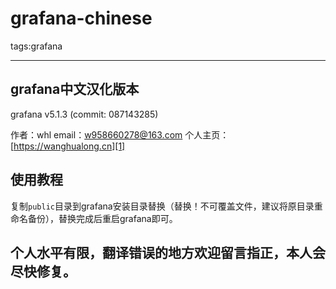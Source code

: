 # grafana-chinese

tags:grafana

---


## grafana中文汉化版本

grafana v5.1.3 (commit: 087143285)

作者：whl
email：w958660278@163.com
个人主页：[https://wanghualong.cn][1]

## 使用教程

复制`public`目录到grafana安装目录替换（替换！不可覆盖文件，建议将原目录重命名备份），替换完成后重启grafana即可。


## 个人水平有限，翻译错误的地方欢迎留言指正，本人会尽快修复。

  [1]: https://wanghualong.cn
  